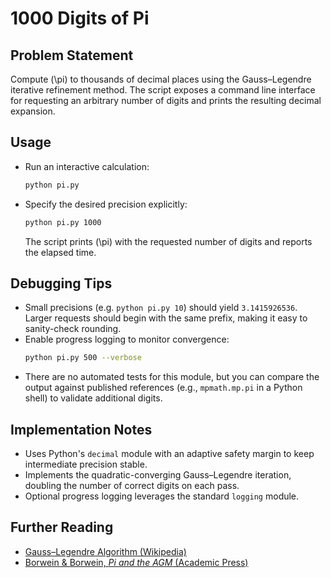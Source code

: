 # 1000 Digits of Pi

## Problem Statement
Compute \(\pi\) to thousands of decimal places using the Gauss–Legendre iterative refinement method. The script exposes a command line interface for requesting an arbitrary number of digits and prints the resulting decimal expansion.

## Usage
- Run an interactive calculation:
  ```bash
  python pi.py
  ```
- Specify the desired precision explicitly:
  ```bash
  python pi.py 1000
  ```
  The script prints \(\pi\) with the requested number of digits and reports the elapsed time.

## Debugging Tips
- Small precisions (e.g. `python pi.py 10`) should yield `3.1415926536`. Larger requests should begin with the same prefix, making it easy to sanity-check rounding.
- Enable progress logging to monitor convergence:
  ```bash
  python pi.py 500 --verbose
  ```
- There are no automated tests for this module, but you can compare the output against published references (e.g., `mpmath.mp.pi` in a Python shell) to validate additional digits.

## Implementation Notes
- Uses Python's `decimal` module with an adaptive safety margin to keep intermediate precision stable.
- Implements the quadratic-converging Gauss–Legendre iteration, doubling the number of correct digits on each pass.
- Optional progress logging leverages the standard `logging` module.

## Further Reading
- [Gauss–Legendre Algorithm (Wikipedia)](https://en.wikipedia.org/wiki/Gauss%E2%80%93Legendre_algorithm)
- [Borwein & Borwein, *Pi and the AGM* (Academic Press)](https://doi.org/10.1016/C2013-0-07463-5)
